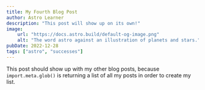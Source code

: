 ```yaml
---
title: My Fourth Blog Post
author: Astro Learner
description: "This post will show up on its own!"
image:
    url: "https://docs.astro.build/default-og-image.png"
    alt: "The word astro against an illustration of planets and stars."
pubDate: 2022-12-28
tags: ["astro", "successes"]
---
```

This post should show up with my other blog posts, because `import.meta.glob()` is returning a list of all my posts in order to create my list.